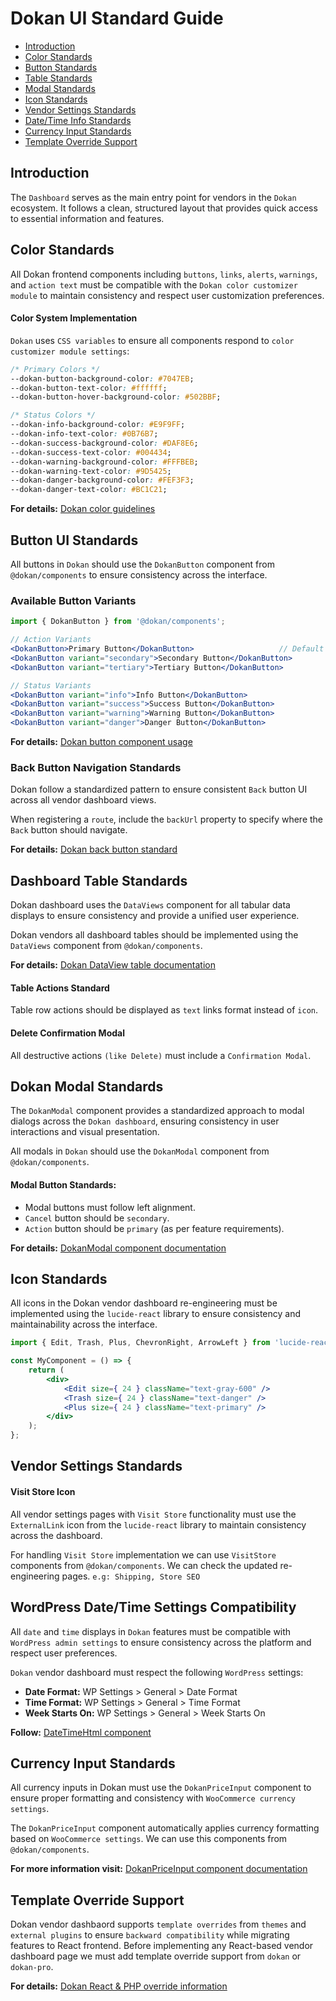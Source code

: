 # Dokan UI Standard Guide

- [Introduction](#introduction)
- [Color Standards](#color-standards)
- [Button Standards](#button-ui-standards)
- [Table Standards](#dashboard-table-standards)
- [Modal Standards](#modal-button-standards)
- [Icon Standards](#icon-standards)
- [Vendor Settings Standards](#vendor-settings-standards)
- [Date/Time Info Standards](#wordpress-datetime-settings-compatibility)
- [Currency Input Standards](#currency-input-standards)
- [Template Override Support](#template-override-support)

## Introduction

The `Dashboard` serves as the main entry point for vendors in the `Dokan` ecosystem. It follows a clean, structured layout that provides quick access to essential information and features.

## Color Standards

All Dokan frontend components including `buttons`, `links`, `alerts`, `warnings`, and `action text` must be compatible with the `Dokan color customizer module` to maintain consistency and respect user customization preferences.

#### Color System Implementation

`Dokan` uses `CSS variables` to ensure all components respond to `color customizer module settings`:

```css
/* Primary Colors */
--dokan-button-background-color: #7047EB;
--dokan-button-text-color: #ffffff;
--dokan-button-hover-background-color: #502BBF;

/* Status Colors */
--dokan-info-background-color: #E9F9FF;
--dokan-info-text-color: #0B76B7;
--dokan-success-background-color: #DAF8E6;
--dokan-success-text-color: #004434;
--dokan-warning-background-color: #FFFBEB;
--dokan-warning-text-color: #9D5425;
--dokan-danger-background-color: #FEF3F3;
--dokan-danger-text-color: #BC1C21;
```

**For details:** [Dokan color guidelines](https://github.com/getdokan/dokan/blob/develop/docs/frontend/color-guidelines.md#dokan-color-guidelines)

## Button UI Standards

All buttons in `Dokan` should use the `DokanButton` component from `@dokan/components` to ensure consistency across the interface.

### Available Button Variants

```jsx
import { DokanButton } from '@dokan/components';

// Action Variants
<DokanButton>Primary Button</DokanButton>                   // Default
<DokanButton variant="secondary">Secondary Button</DokanButton>
<DokanButton variant="tertiary">Tertiary Button</DokanButton>

// Status Variants
<DokanButton variant="info">Info Button</DokanButton>
<DokanButton variant="success">Success Button</DokanButton>
<DokanButton variant="warning">Warning Button</DokanButton>
<DokanButton variant="danger">Danger Button</DokanButton>
```

**For details:** [Dokan button component usage](https://github.com/getdokan/dokan/blob/develop/docs/frontend/components.md#button-component)

### Back Button Navigation Standards

Dokan follow a standardized pattern to ensure consistent `Back` button UI across all vendor dashboard views.

When registering a `route`, include the `backUrl` property to specify where the `Back` button should navigate.

**For details:** [Dokan back button standard](https://github.com/getdokan/dokan/blob/develop/docs/frontend/back-button.md#back-button-navigation-documentation)

## Dashboard Table Standards

Dokan dashboard uses the `DataViews` component for all tabular data displays to ensure consistency and provide a unified user experience.

Dokan vendors all dashboard tables should be implemented using the `DataViews` component from `@dokan/components`.

**For details:** [Dokan DataView table documentation](https://github.com/getdokan/dokan/blob/develop/docs/frontend/dataviews.md#dokan-dataview-table-documentation)

#### Table Actions Standard

Table row actions should be displayed as `text` links format instead of `icon`.

#### Delete Confirmation Modal

All destructive actions `(like Delete)` must include a `Confirmation Modal`.

## Dokan Modal Standards

The `DokanModal` component provides a standardized approach to modal dialogs across the `Dokan dashboard`, ensuring consistency in user interactions and visual presentation.

All modals in `Dokan` should use the `DokanModal` component from `@dokan/components`.

#### Modal Button Standards:
- Modal buttons must follow left alignment.
- `Cancel` button should be `secondary`.
- `Action` button should be `primary` (as per feature requirements).

**For details:** [DokanModal component documentation](https://github.com/getdokan/dokan/blob/develop/docs/frontend/dokan-modal.md#dokanmodal-component)

## Icon Standards

All icons in the Dokan vendor dashboard re-engineering must be implemented using the `lucide-react` library to ensure consistency and maintainability across the interface.

```jsx
import { Edit, Trash, Plus, ChevronRight, ArrowLeft } from 'lucide-react';

const MyComponent = () => {
    return (
        <div>
            <Edit size={ 24 } className="text-gray-600" />
            <Trash size={ 24 } className="text-danger" />
            <Plus size={ 24 } className="text-primary" />
        </div>
    );
};
```

## Vendor Settings Standards

#### Visit Store Icon

All vendor settings pages with `Visit Store` functionality must use the `ExternalLink` icon from the `lucide-react` library to maintain consistency across the dashboard.

For handling `Visit Store` implementation we can use `VisitStore` components from `@dokan/components`.
We can check the updated re-engineering pages. `e.g: Shipping, Store SEO`

## WordPress Date/Time Settings Compatibility

All `date` and `time` displays in `Dokan` features must be compatible with `WordPress admin settings` to ensure consistency across the platform and respect user preferences.

`Dokan` vendor dashboard must respect the following `WordPress` settings:

- **Date Format:** WP Settings > General > Date Format
- **Time Format:** WP Settings > General > Time Format
- **Week Starts On:** WP Settings > General > Week Starts On

**Follow:** [DateTimeHtml component](https://github.com/getdokan/dokan/blob/develop/src/components/DateTimeHtml.tsx)

## Currency Input Standards

All currency inputs in Dokan must use the `DokanPriceInput` component to ensure proper formatting and consistency with `WooCommerce currency settings`.

The `DokanPriceInput` component automatically applies currency formatting based on `WooCommerce settings`. We can use this components from `@dokan/components`.

**For more information visit:** [DokanPriceInput component documentation](https://github.com/getdokan/dokan/blob/develop/docs/frontend/components.md#dokanpriceinput-component)

## Template Override Support

Dokan vendor dashbaord supports `template overrides` from `themes` and `external plugins` to ensure `backward compatibility` while migrating features to React frontend. Before implementing any React-based vendor dashboard page we must add template override support from `dokan` or `dokan-pro`.

**For details:** [Dokan React & PHP override information](https://github.com/getdokan/dokan/blob/develop/docs/feature-override/readme.md#how-to-define-a-menu-is-available-in-react-and-its-php-override-information)
